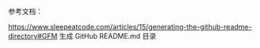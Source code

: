参考文档：

https://www.sleepeatcode.com/articles/15/generating-the-github-readme-directory#GFM  生成 GitHub README.md 目录
